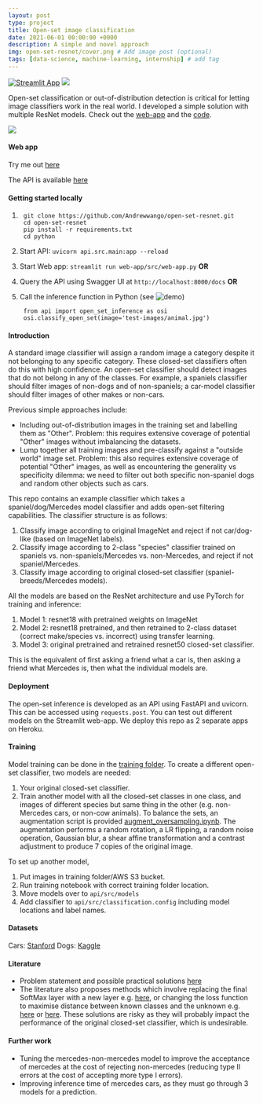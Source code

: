 ```yaml
---
layout: post
type: project
title: Open-set image classification
date: 2021-06-01 00:00:00 +0000
description: A simple and novel approach
img: open-set-resnet/cover.png # Add image post (optional)
tags: [data-science, machine-learning, internship] # add tag
---
```


[![Streamlit App](https://static.streamlit.io/badges/streamlit_badge_black_white.svg)](https://andrewwango.github.io/open-set-resnet-web-app) [![](https://img.shields.io/badge/GitHub-View%20on%20GitHub-blue?logo=GitHub)](https://github.com/Andrewwango/open-set-resnet)

Open-set classification or out-of-distribution detection is critical for letting image classifiers work in the real world. I developed a simple solution with multiple ResNet models. Check out the [web-app](https://andrewwango.github.io/open-set-resnet-web-app) and the [code](https://github.com/Andrewwango/open-set-resnet). 

![](https://raw.githubusercontent.com/Andrewwango/open-set-resnet/master/web-app/src/assets/display_sm.jpg)

#### Web app
Try me out [here](https://andrewwango.github.io/open-set-resnet-web-app)

The API is available [here](https://open-set-resnet-api.herokuapp.com/)

#### Getting started locally
1.
        git clone https://github.com/Andrewwango/open-set-resnet.git
        cd open-set-resnet
        pip install -r requirements.txt
        cd python
2. Start API: `uvicorn api.src.main:app --reload`
3. Start Web app: `streamlit run web-app/src/web-app.py`
**OR**
3. Query the API using Swagger UI at `http://localhost:8000/docs`
**OR**
3. Call the inference function in Python (see ![demo](python/demo.ipynb))

        from api import open_set_inference as osi 
        osi.classify_open_set(image='test-images/animal.jpg')

#### Introduction
A standard image classifier will assign a random image a category despite it not belonging to any specific category. These closed-set classifiers often do this with high confidence. An open-set classifier should detect images that do not belong in any of the classes. For example, a spaniels classifier should filter images of non-dogs and of non-spaniels; a car-model classifier should filter images of other makes or non-cars.

Previous simple approaches include:

- Including out-of-distribution images in the training set and labelling them as "Other". Problem: this requires extensive coverage of potential "Other" images without imbalancing the datasets.
- Lump together all training images and pre-classify against a "outside world" image set. Problem: this also requires extensive coverage of potential "Other" images, as well as encountering the generality vs specificity dilemma: we need to filter out both specific non-spaniel dogs and random other objects such as cars.

This repo contains an example classifier which takes a spaniel/dog/Mercedes model classifier and adds open-set filtering capabilities. The classifier structure is as follows:

1. Classify image according to original ImageNet and reject if not car/dog-like (based on ImageNet labels).
2. Classify image according to 2-class "species" classifier trained on spaniels vs. non-spaniels/Mercedes vs. non-Mercedes, and reject if not spaniel/Mercedes.
3. Classify image according to original closed-set classifier (spaniel-breeds/Mercedes models).

All the models are based on the ResNet architecture and use PyTorch for training and inference:
1. Model 1: resnet18 with pretrained weights on ImageNet
2. Model 2: resnet18 pretrained, and then retrained to 2-class dataset (correct make/species vs. incorrect) using transfer learning.
3. Model 3: original pretrained and retrained resnet50 closed-set classifier. 

This is the equivalent of first asking a friend what a car is, then asking a friend what Mercedes is, then what the individual models are.

#### Deployment
The open-set inference is developed as an API using FastAPI and uvicorn. This can be accessed using `requests.post`. You can test out different models on the Streamlit web-app. We deploy this repo as 2 separate apps on Heroku.

#### Training
Model training can be done in the [training folder](https://github.com/Andrewwango/open-set-resnet/tree/master/training). To create a different open-set classifier, two models are needed:
1. Your original closed-set classifier.
2. Train another model with all the closed-set classes in one class, and images of different species but same thing in the other (e.g. non-Mercedes cars, or non-cow animals). To balance the sets, an augmentation script is provided [augment_oversampling.ipynb](https://github.com/Andrewwango/open-set-resnet/blob/master/augmentation-notebooks/augment_oversampling.ipynb). The augmentation performs a random rotation, a LR flipping, a random noise operation, Gaussian blur, a shear affine transformation and a contrast adjustment to produce 7 copies of the original image.

To set up another model,
1. Put images in training folder/AWS S3 bucket.
2. Run training notebook with correct training folder location.
3. Move models over to `api/src/models`
4. Add classifier to `api/src/classification.config` including model locations and label names.

#### Datasets
Cars: [Stanford](http://ai.stanford.edu/~jkrause/cars/car_dataset.html )
Dogs: [Kaggle](https://www.kaggle.com/gpiosenka/70-dog-breedsimage-data-set)

#### Literature
- Problem statement and possible practical solutions [here](https://towardsdatascience.com/does-a-neural-network-know-what-it-doesnt-know-c2b4517896d7)
- The literature also proposes methods which involve replacing the final SoftMax layer with a new layer e.g. [here](https://arxiv.org/abs/1511.06233), or changing the loss function to maximise distance between known classes and the unknown e.g. [here](https://arxiv.org/pdf/1811.04110v2.pdf) or [here](https://arxiv.org/pdf/1802.04365.pdf). These solutions are risky as they will probably impact the performance of the original closed-set classifier, which is undesirable.

#### Further work
- Tuning the mercedes-non-mercedes model to improve the acceptance of mercedes at the cost of rejecting non-mercedes (reducing type II errors at the cost of accepting more type I errors).
- Improving inference time of mercedes cars, as they must go through 3 models for a prediction.
